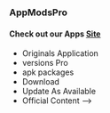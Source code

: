 ### AppModsPro 

#### Check out our Apps [Site](https://github.com/Gustavo112603/seal/releases/tag/AppModsPro)
- Originals Application 
- versions Pro
- apk packages
- Download 
- Update As Available 
- Official Content 
-->
